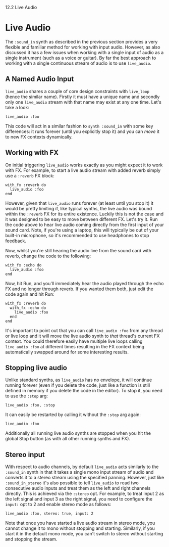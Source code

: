 12.2 Live Audio

# Live Audio

The `:sound_in` synth as described in the previous section provides a
very flexible and familiar method for working with input audio. However,
as also discussed it has a few issues when working with a single input
of audio as a single instrument (such as a voice or guitar). By far the
best approach to working with a single continuous stream of audio is to
use `live_audio`.

## A Named Audio Input

`live_audio` shares a couple of core design constraints with `live_loop`
(hence the similar name). Firstly it must have a unique name and
secondly only one `live_audio` stream with that name may exist at any
one time. Let's take a look:

```
live_audio :foo
```

This code will act in a similar fashion to `synth :sound_in` with some
key differences: it runs forever (until you explicitly stop it) and you
can *move* it to new FX contexts dynamically.


## Working with FX

On initial triggering `live_audio` works exactly as you might expect it
to work with FX. For example, to start a live audio stream with added
reverb simply use a `:reverb` FX block:

```
with_fx :reverb do
  live_audio :foo
end
```

However, given that `live_audio` runs forever (at least until you stop
it) it would be pretty limiting if, like typical synths, the live audio
was bound within the `:reverb` FX for its entire existence. Luckily this
is not the case and it was designed to be easy to move between different
FX. Let's try it. Run the code above to hear live audio coming directly
from the first input of your sound card. Note, if you're using a laptop,
this will typically be out of your built-in microphone, so it's
recommended to use headphones to stop feedback.

Now, whilst you're still hearing the audio live from the sound card with
reverb, change the code to the following:

```
with_fx :echo do
  live_audio :foo
end
```

Now, hit Run, and you'll immediately hear the audio played through the
echo FX and no longer through reverb. If you wanted them both, just edit
the code again and hit Run:

```
with_fx :reverb do
  with_fx :echo do
    live_audio :foo
  end
end
```

It's important to point out that you can call `live_audio :foo` from any
thread or live loop and it will move the live audio synth to *that*
thread's current FX context. You could therefore easily have multiple
live loops calling `live_audio :foo` at different times resulting in the
FX context being automatically swapped around for some interesting
results.


## Stopping live audio

Unlike standard synths, as `live_audio` has no envelope, it will
continue running forever (even if you delete the code, just like a
function is still defined in memory if you delete the code in the
editor). To stop it, you need to use the `:stop` arg:

```
live_audio :foo, :stop
```

It can easily be restarted by calling it without the `:stop` arg again:


```
live_audio :foo
```

Additionally all running live audio synths are stopped when you hit the
global Stop button (as with all other running synths and FX).

## Stereo input

With respect to audio channels, by default `live_audio` acts similarly
to the `:sound_in` synth in that it takes a single mono input stream of
audio and converts it to a stereo stream using the specified
panning. However, just like `:sound_in_stereo` it's also possible to
tell `live_audio` to read two consecutive audio inputs and treat them as
the left and right channels directly. This is achieved via the `:stereo`
opt. For example, to treat input 2 as the left signal and input 3 as the
right signal, you need to configure the `input:` opt to 2 and enable
stereo mode as follows:

```
live_audio :foo, stereo: true, input: 2
```

Note that once you have started a live audio stream in stereo mode, you
cannot change it to mono without stopping and starting. Similarly, if
you start it in the default mono mode, you can't switch to stereo
without starting and stopping the stream.
